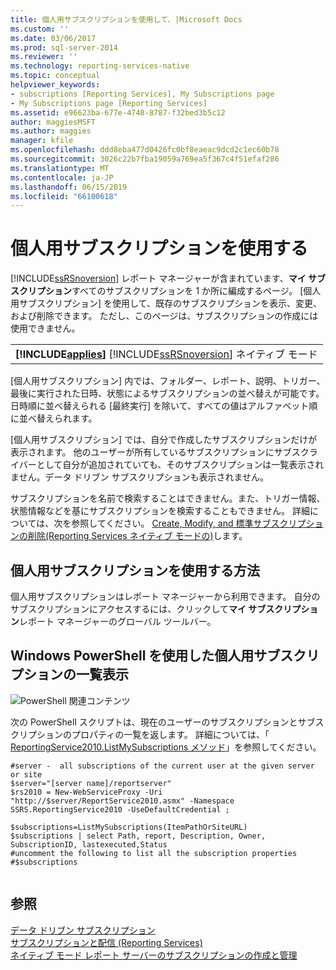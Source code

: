 ```yaml
---
title: 個人用サブスクリプションを使用して、|Microsoft Docs
ms.custom: ''
ms.date: 03/06/2017
ms.prod: sql-server-2014
ms.reviewer: ''
ms.technology: reporting-services-native
ms.topic: conceptual
helpviewer_keywords:
- subscriptions [Reporting Services], My Subscriptions page
- My Subscriptions page [Reporting Services]
ms.assetid: e96623ba-677e-4748-8787-f32bed3b5c12
author: maggiesMSFT
ms.author: maggies
manager: kfile
ms.openlocfilehash: ddd8eba477d0426fc0bf8eaeac9dcd2c1ec60b78
ms.sourcegitcommit: 3026c22b7fba19059a769ea5f367c4f51efaf286
ms.translationtype: MT
ms.contentlocale: ja-JP
ms.lasthandoff: 06/15/2019
ms.locfileid: "66100618"
---
```

# <a name="use-my-subscriptions"></a>個人用サブスクリプションを使用する
  [!INCLUDE[ssRSnoversion](../../../includes/ssrsnoversion-md.md)] レポート マネージャーが含まれています、**マイ サブスクリプション**すべてのサブスクリプションを 1 か所に編成するページ。 [個人用サブスクリプション] を使用して、既存のサブスクリプションを表示、変更、および削除できます。 ただし、このページは、サブスクリプションの作成には使用できません。  
  
||  
|-|  
|**[!INCLUDE[applies](../../includes/applies-md.md)]**  [!INCLUDE[ssRSnoversion](../../../includes/ssrsnoversion-md.md)] ネイティブ モード|  
  
 [個人用サブスクリプション] 内では、フォルダー、レポート、説明、トリガー、最後に実行された日時、状態によるサブスクリプションの並べ替えが可能です。 日時順に並べ替えられる [最終実行] を除いて、すべての値はアルファベット順に並べ替えられます。  
  
 [個人用サブスクリプション] では、自分で作成したサブスクリプションだけが表示されます。 他のユーザーが所有しているサブスクリプションにサブスクライバーとして自分が追加されていても、そのサブスクリプションは一覧表示されません。データ ドリブン サブスクリプションも表示されません。  
  
 サブスクリプションを名前で検索することはできません。また、トリガー情報、状態情報などを基にサブスクリプションを検索することもできません。 詳細については、次を参照してください。 [Create, Modify, and 標準サブスクリプションの削除&#40;Reporting Services ネイティブ モードの&#41;](create-and-manage-subscriptions-for-native-mode-report-servers.md)します。  
  
## <a name="how-to-use-my-subscriptions"></a>個人用サブスクリプションを使用する方法  
 個人用サブスクリプションはレポート マネージャーから利用できます。 自分のサブスクリプションにアクセスするには、クリックして**マイ サブスクリプション**レポート マネージャーのグローバル ツールバー。  
  
## <a name="use-windows-powershell-to-list-mysubscriptions"></a>Windows PowerShell を使用した個人用サブスクリプションの一覧表示  
 ![PowerShell 関連コンテンツ](../media/rs-powershellicon.jpg "PowerShell 関連コンテンツ")  
  
 次の PowerShell スクリプトは、現在のユーザーのサブスクリプションとサブスクリプションのプロパティの一覧を返します。 詳細については、「 [ReportingService2010.ListMySubscriptions メソッド](https://technet.microsoft.com/library/reportservice2010.reportingservice2010.listmysubscriptions.aspx)」を参照してください。  
  
```  
#server -  all subscriptions of the current user at the given server or site  
$server="[server name]/reportserver"  
$rs2010 = New-WebServiceProxy -Uri "http://$server/ReportService2010.asmx" -Namespace SSRS.ReportingService2010 -UseDefaultCredential ;  
  
$subscriptions=ListMySubscriptions(ItemPathOrSiteURL)  
$subscriptions | select Path, report, Description, Owner, SubscriptionID, lastexecuted,Status  
#uncomment the following to list all the subscription properties  
#$subscriptions  
  
```  
  
## <a name="see-also"></a>参照  
 [データ ドリブン サブスクリプション](data-driven-subscriptions.md)   
 [サブスクリプションと配信 &#40;Reporting Services&#41;](subscriptions-and-delivery-reporting-services.md)   
 [ネイティブ モード レポート サーバーのサブスクリプションの作成と管理](../create-manage-subscriptions-native-mode-report-servers.md)  
  
  
